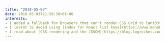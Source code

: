 ```yaml
---
title: "2018-05-03"
date: 2018-05-03T21:58:38+01:00
interests:
- I added a fallback for browsers that can't render CSS Grid to [ant33t.rocks](https://ant33t.rocks) with Flexbox and the `@supports` rule. Fallbacks don't have to look identical - they should provide a usable experience.
- I learnt to avoid using [index for React list keys](https://www.menubar.io/react-keys-index) because of their unreliability.
- I read about [CSS rendering and the CSSOM](https://blog.logrocket.com/how-css-works-parsing-painting-css-in-the-critical-rendering-path-b3ee290762d3) and found it really interesting - browser performance is something I know I should have a deeper knowledge of but always neglect.
---
```

